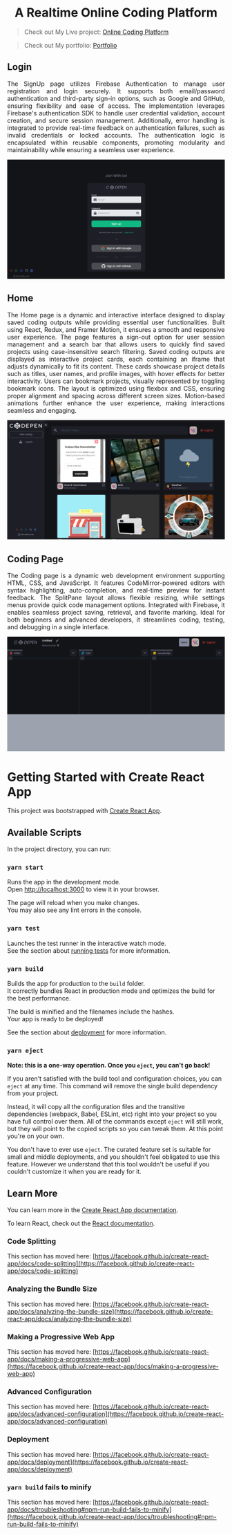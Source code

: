 <h1 align="center">A Realtime Online Coding Platform</h1>

> Check out My Live project: <a href="https://nk-codepen-clone.web.app/" target="_blank"> Online Coding Platform</a>

> Check out My portfolio: [Portfolio](https://nirmalkumarofllll.github.io/Portfolio/)

## Login

<p align="justify"> 
The SignUp page utilizes Firebase Authentication to manage user registration and login securely. It supports both email/password authentication and third-party sign-in options, such as Google and GitHub, ensuring flexibility and ease of access. The implementation leverages Firebase's authentication SDK to handle user credential validation, account creation, and secure session management. Additionally, error handling is integrated to provide real-time feedback on authentication failures, such as invalid credentials or locked accounts. The authentication logic is encapsulated within reusable components, promoting modularity and maintainability while ensuring a seamless user experience.</p>

![Loginpage](./imgs/Login.png)

## Home

<p align="justify"> 
The Home page is a dynamic and interactive interface designed to display saved coding outputs while providing essential user functionalities. Built using React, Redux, and Framer Motion, it ensures a smooth and responsive user experience. The page features a sign-out option for user session management and a search bar that allows users to quickly find saved projects using case-insensitive search filtering. Saved coding outputs are displayed as interactive project cards, each containing an iframe that adjusts dynamically to fit its content. These cards showcase project details such as titles, user names, and profile images, with hover effects for better interactivity. Users can bookmark projects, visually represented by toggling bookmark icons. The layout is optimized using flexbox and CSS, ensuring proper alignment and spacing across different screen sizes. Motion-based animations further enhance the user experience, making interactions seamless and engaging.</p>

![Homepage](./imgs/Home.png)

## Coding Page

<p align="justify"> 
The Coding page is a dynamic web development environment supporting HTML, CSS, and JavaScript. It features CodeMirror-powered editors with syntax highlighting, auto-completion, and real-time preview for instant feedback. The SplitPane layout allows flexible resizing, while settings menus provide quick code management options. Integrated with Firebase, it enables seamless project saving, retrieval, and favorite marking. Ideal for both beginners and advanced developers, it streamlines coding, testing, and debugging in a single interface.</p>

![Codingpage](./imgs/Coding.png)

# Getting Started with Create React App

This project was bootstrapped with [Create React App](https://github.com/facebook/create-react-app).

## Available Scripts

In the project directory, you can run:

### `yarn start`

Runs the app in the development mode.\
Open [http://localhost:3000](http://localhost:3000) to view it in your browser.

The page will reload when you make changes.\
You may also see any lint errors in the console.

### `yarn test`

Launches the test runner in the interactive watch mode.\
See the section about [running tests](https://facebook.github.io/create-react-app/docs/running-tests) for more information.

### `yarn build`

Builds the app for production to the `build` folder.\
It correctly bundles React in production mode and optimizes the build for the best performance.

The build is minified and the filenames include the hashes.\
Your app is ready to be deployed!

See the section about [deployment](https://facebook.github.io/create-react-app/docs/deployment) for more information.

### `yarn eject`

**Note: this is a one-way operation. Once you `eject`, you can't go back!**

If you aren't satisfied with the build tool and configuration choices, you can `eject` at any time. This command will remove the single build dependency from your project.

Instead, it will copy all the configuration files and the transitive dependencies (webpack, Babel, ESLint, etc) right into your project so you have full control over them. All of the commands except `eject` will still work, but they will point to the copied scripts so you can tweak them. At this point you're on your own.

You don't have to ever use `eject`. The curated feature set is suitable for small and middle deployments, and you shouldn't feel obligated to use this feature. However we understand that this tool wouldn't be useful if you couldn't customize it when you are ready for it.

## Learn More

You can learn more in the [Create React App documentation](https://facebook.github.io/create-react-app/docs/getting-started).

To learn React, check out the [React documentation](https://reactjs.org/).

### Code Splitting

This section has moved here: [https://facebook.github.io/create-react-app/docs/code-splitting](https://facebook.github.io/create-react-app/docs/code-splitting)

### Analyzing the Bundle Size

This section has moved here: [https://facebook.github.io/create-react-app/docs/analyzing-the-bundle-size](https://facebook.github.io/create-react-app/docs/analyzing-the-bundle-size)

### Making a Progressive Web App

This section has moved here: [https://facebook.github.io/create-react-app/docs/making-a-progressive-web-app](https://facebook.github.io/create-react-app/docs/making-a-progressive-web-app)

### Advanced Configuration

This section has moved here: [https://facebook.github.io/create-react-app/docs/advanced-configuration](https://facebook.github.io/create-react-app/docs/advanced-configuration)

### Deployment

This section has moved here: [https://facebook.github.io/create-react-app/docs/deployment](https://facebook.github.io/create-react-app/docs/deployment)

### `yarn build` fails to minify

This section has moved here: [https://facebook.github.io/create-react-app/docs/troubleshooting#npm-run-build-fails-to-minify](https://facebook.github.io/create-react-app/docs/troubleshooting#npm-run-build-fails-to-minify)
